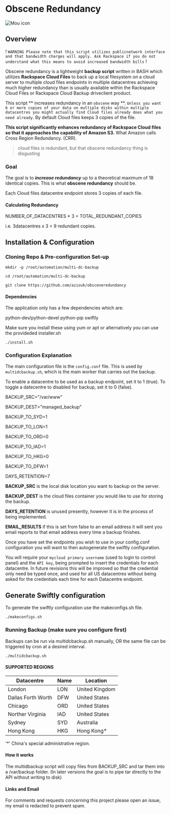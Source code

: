 # Obscene Redundancy

![Mou icon](http://i.imgur.com/sccHXFt.jpg)

## Overview

! `WARNING Please note that this script utilizes publicnetwork interface and that bandwidth charges will apply. Ask Rackspace if you do not understand what this means to avoid increased bandwidth bills` !

Obscene redundancy is a lightweight **backup script** written in BASH which utilizes **Rackspace Cloud Files** to back up a local filesystem on a cloud server to multiple cloud files endpoints in multiple datacentres achieving much higher redundancy than is usually available within the Rackspace Cloud Files or Rackspace Cloud Backup driveclient product.

This script ** increases redundancy in an `obscene` way **. `Unless you want 6 or more copies of your data on multiple disks within multiple datacentres you might actually find Cloud files already does what you need already`. By default Cloud files keeps 3 copies of the file.

**This script significantly enhances redundancy of Rackspace Cloud files so that it approaches the capability of Amazon S3.** What Amazon calls Cross Region Redundancy. (CRR).

> cloud files is redundant, but that obscene redundancy thing is disgusting

### Goal

The goal is to _**increase redundancy**_ up to a theoretical maximum of 18 identical copies. This is what **obscene redundancy** should be. 

Each Cloud files datacentre endpoint stores 3 copies of each file. 

#### Calculating Redundancy

NUMBER_OF_DATACENTRES * 3 = TOTAL_REDUNDANT_COPIES

i.e. 3datacentres x 3 = 9 redundant copies.

## Installation & Configuration

### Cloning Repo & Pre-configuration Set-up

`mkdir -p /root/automation/multi-dc-backup`

`cd /root/automation/multi-dc-backup`

`git clone https://github.com/aziouk/obsceneredundancy`

#### Dependencies

The application only has a few dependencies which are:

python-dev/python-devel
python-pip
swiftly 

Make sure you install these using yum or apt or alternatively you can use the provideded installer.sh

`./install.sh`


### Configuration Explanation

The main configuration file is the `config.conf` file. This is used by `multidcbackup.sh`, which is the main worker that carries out the backup.

To enable a datacentre to be used as a backup endpoint, set it to 1 (true). To toggle a datecentre to disabled for backup, set it to 0 (false).

BACKUP_SRC="/var/www"

BACKUP_DEST="managed_backup"

BACKUP_TO_SYD=1

BACKUP_TO_LON=1

BACKUP_TO_ORD=0

BACKUP_TO_IAD=1

BACKUP_TO_HKG=0

BACKUP_TO_DFW=1

DAYS_RETENTION=7


**BACKUP_SRC** is the local disk location you want to backup on the server.

**BACKUP_DEST** is the cloud files container you would like to use for storing the backup.

**DAYS_RETENTION** is unused presently, however it is in the process of being implemented.

**EMAIL_RESULTS** if this is set from false to an email address it will sent you email reports to that email address every time a backup finishes.

Once you have set the endpoints you wish to use in your config.conf configuration you will want to then autogenerate the swiftly configuration. 

You will require your `mycloud primary username` (used to login to control panel) and the `API key`, being prompted to insert the credentials for each datacentre. In future revisions this will be improved so that the credential only need be typed once, and used for all US datacentres without being asked for the credentials each time for each Datacentre endpoint. 


## Generate Swiftly configuration

To generate the swiftly configuration use the makeconfigs.sh file.

`./makeconfigs.sh`

### Running Backup (make sure you configure first)

Backups can be run via multidcbackup.sh manually, OR the same file can be triggered by cron at a desired interval.

`./multidcbackup.sh `


#### SUPPORTED REGIONS


Datacentre | Name | Location
------------ | ------------- | ------------
London | LON | United Kingdom
Dallas Forth Worth | DFW  | United States
Chicago | ORD | United States
Norther Virginia | IAD | United States
Sydney | SYD | Australia
Hong Kong | HKG | Hong Kong*

'*' China's special administrative region.

#### How it works

The multidbackup script will copy files from BACKUP_SRC and tar them into a /var/backup folder. (In later versions the goal is to pipe tar directly to the API without writing to disk)


#### Links and Email

For comments and requests concerning this project please open an issue, my email is redacted to prevent spam.
